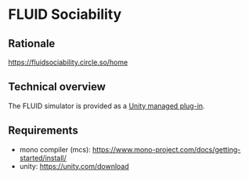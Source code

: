 # FLUID Sociability

## Rationale

https://fluidsociability.circle.so/home

## Technical overview

The FLUID simulator is provided as a [Unity managed plug-in][1].

## Requirements

- mono compiler (mcs): https://www.mono-project.com/docs/getting-started/install/
- unity: https://unity.com/download

[1]: https://docs.unity3d.com/Manual/UsingDLL.html
